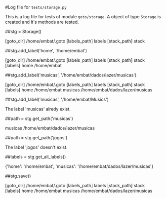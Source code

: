 #Log file for `tests/storage.py`

This is a log file for tests of module `goto/storage`. A object of type `Storage` is created and it's methods are tested.


##stg = Storage()

[goto_dir] /home/embat/.goto
[labels_path] labels
[stack_path] stack


##stg.add_label('home', '/home/embat')

[goto_dir] /home/embat/.goto
[labels_path] labels
[stack_path] stack
[labels]
home            /home/embat


##stg.add_label('musicas', '/home/embat/dados/lazer/musicas')

[goto_dir] /home/embat/.goto
[labels_path] labels
[stack_path] stack
[labels]
home            /home/embat
musicas         /home/embat/dados/lazer/musicas


##stg.add_label('musicas', '/home/embat/Musics')

The label 'musicas' alredy exist.


##path = stg.get_path('musicas')

musicas         /home/embat/dados/lazer/musicas


##path = stg.get_path('jogos')

The label 'jogos' doesn't exist.


##labels = stg.get_all_labels()

{'home': '/home/embat', 'musicas': '/home/embat/dados/lazer/musicas'}


##stg.save()

[goto_dir] /home/embat/.goto
[labels_path] labels
[stack_path] stack
[labels]
home            /home/embat
musicas         /home/embat/dados/lazer/musicas